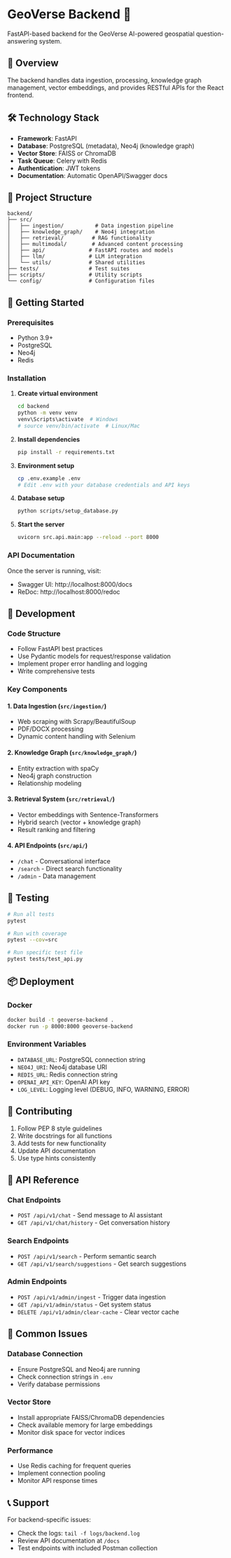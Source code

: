 # GeoVerse Backend 🚀

FastAPI-based backend for the GeoVerse AI-powered geospatial question-answering system.

## 🎯 Overview

The backend handles data ingestion, processing, knowledge graph management, vector embeddings, and provides RESTful APIs for the React frontend.

## 🛠️ Technology Stack

- **Framework**: FastAPI
- **Database**: PostgreSQL (metadata), Neo4j (knowledge graph)
- **Vector Store**: FAISS or ChromaDB
- **Task Queue**: Celery with Redis
- **Authentication**: JWT tokens
- **Documentation**: Automatic OpenAPI/Swagger docs

## 📁 Project Structure

```
backend/
├── src/
│   ├── ingestion/          # Data ingestion pipeline
│   ├── knowledge_graph/    # Neo4j integration
│   ├── retrieval/         # RAG functionality
│   ├── multimodal/        # Advanced content processing
│   ├── api/              # FastAPI routes and models
│   ├── llm/              # LLM integration
│   └── utils/            # Shared utilities
├── tests/                # Test suites
├── scripts/              # Utility scripts
└── config/               # Configuration files
```

## 🚦 Getting Started

### Prerequisites
- Python 3.9+
- PostgreSQL
- Neo4j
- Redis

### Installation

1. **Create virtual environment**
   ```bash
   cd backend
   python -m venv venv
   venv\Scripts\activate  # Windows
   # source venv/bin/activate  # Linux/Mac
   ```

2. **Install dependencies**
   ```bash
   pip install -r requirements.txt
   ```

3. **Environment setup**
   ```bash
   cp .env.example .env
   # Edit .env with your database credentials and API keys
   ```

4. **Database setup**
   ```bash
   python scripts/setup_database.py
   ```

5. **Start the server**
   ```bash
   uvicorn src.api.main:app --reload --port 8000
   ```

### API Documentation

Once the server is running, visit:
- Swagger UI: http://localhost:8000/docs
- ReDoc: http://localhost:8000/redoc

## 🔧 Development

### Code Structure
- Follow FastAPI best practices
- Use Pydantic models for request/response validation
- Implement proper error handling and logging
- Write comprehensive tests

### Key Components

#### 1. Data Ingestion (`src/ingestion/`)
- Web scraping with Scrapy/BeautifulSoup
- PDF/DOCX processing
- Dynamic content handling with Selenium

#### 2. Knowledge Graph (`src/knowledge_graph/`)
- Entity extraction with spaCy
- Neo4j graph construction
- Relationship modeling

#### 3. Retrieval System (`src/retrieval/`)
- Vector embeddings with Sentence-Transformers
- Hybrid search (vector + knowledge graph)
- Result ranking and filtering

#### 4. API Endpoints (`src/api/`)
- `/chat` - Conversational interface
- `/search` - Direct search functionality
- `/admin` - Data management

## 🧪 Testing

```bash
# Run all tests
pytest

# Run with coverage
pytest --cov=src

# Run specific test file
pytest tests/test_api.py
```

## 📦 Deployment

### Docker
```bash
docker build -t geoverse-backend .
docker run -p 8000:8000 geoverse-backend
```

### Environment Variables
- `DATABASE_URL`: PostgreSQL connection string
- `NEO4J_URI`: Neo4j database URI
- `REDIS_URL`: Redis connection string
- `OPENAI_API_KEY`: OpenAI API key
- `LOG_LEVEL`: Logging level (DEBUG, INFO, WARNING, ERROR)

## 🤝 Contributing

1. Follow PEP 8 style guidelines
2. Write docstrings for all functions
3. Add tests for new functionality
4. Update API documentation
5. Use type hints consistently

## 📄 API Reference

### Chat Endpoints
- `POST /api/v1/chat` - Send message to AI assistant
- `GET /api/v1/chat/history` - Get conversation history

### Search Endpoints  
- `POST /api/v1/search` - Perform semantic search
- `GET /api/v1/search/suggestions` - Get search suggestions

### Admin Endpoints
- `POST /api/v1/admin/ingest` - Trigger data ingestion
- `GET /api/v1/admin/status` - Get system status
- `DELETE /api/v1/admin/clear-cache` - Clear vector cache

## 🐛 Common Issues

### Database Connection
- Ensure PostgreSQL and Neo4j are running
- Check connection strings in `.env`
- Verify database permissions

### Vector Store
- Install appropriate FAISS/ChromaDB dependencies
- Check available memory for large embeddings
- Monitor disk space for vector indices

### Performance
- Use Redis caching for frequent queries
- Implement connection pooling
- Monitor API response times

## 📞 Support

For backend-specific issues:
- Check the logs: `tail -f logs/backend.log`
- Review API documentation at `/docs`
- Test endpoints with included Postman collection

